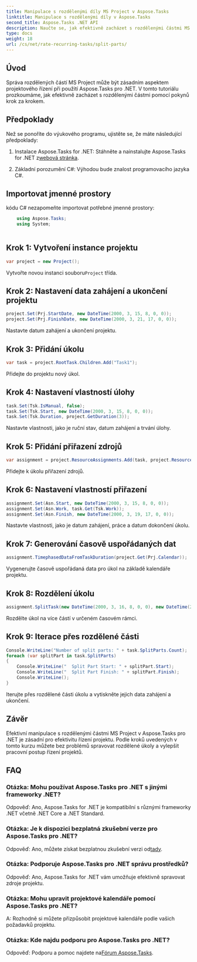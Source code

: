 ```yaml
---
title: Manipulace s rozdělenými díly MS Project v Aspose.Tasks
linktitle: Manipulace s rozdělenými díly v Aspose.Tasks
second_title: Aspose.Tasks .NET API
description: Naučte se, jak efektivně zacházet s rozdělenými částmi MS Project pomocí Aspose.Tasks pro .NET. Vylepšete svůj pracovní postup projektového řízení.
type: docs
weight: 18
url: /cs/net/rate-recurring-tasks/split-parts/
---
```


## Úvod
Správa rozdělených částí MS Project může být zásadním aspektem projektového řízení při použití Aspose.Tasks pro .NET. V tomto tutoriálu prozkoumáme, jak efektivně zacházet s rozdělenými částmi pomocí pokynů krok za krokem.
## Předpoklady
Než se ponoříte do výukového programu, ujistěte se, že máte následující předpoklady:
1.  Instalace Aspose.Tasks for .NET: Stáhněte a nainstalujte Aspose.Tasks for .NET z[webová stránka](https://releases.aspose.com/tasks/net/).
   
2. Základní porozumění C#: Výhodou bude znalost programovacího jazyka C#.

## Importovat jmenné prostory
kódu C# nezapomeňte importovat potřebné jmenné prostory:
```csharp
    using Aspose.Tasks;
    using System;
    
```

## Krok 1: Vytvoření instance projektu
```csharp
var project = new Project();
```
 Vytvořte novou instanci souboru`Project` třída.
## Krok 2: Nastavení data zahájení a ukončení projektu
```csharp
project.Set(Prj.StartDate, new DateTime(2000, 3, 15, 8, 0, 0));
project.Set(Prj.FinishDate, new DateTime(2000, 3, 21, 17, 0, 0));
```
Nastavte datum zahájení a ukončení projektu.
## Krok 3: Přidání úkolu
```csharp
var task = project.RootTask.Children.Add("Task1");
```
Přidejte do projektu nový úkol.
## Krok 4: Nastavení vlastností úlohy
```csharp
task.Set(Tsk.IsManual, false);
task.Set(Tsk.Start, new DateTime(2000, 3, 15, 8, 0, 0));
task.Set(Tsk.Duration, project.GetDuration(3));
```
Nastavte vlastnosti, jako je ruční stav, datum zahájení a trvání úlohy.
## Krok 5: Přidání přiřazení zdrojů
```csharp
var assignment = project.ResourceAssignments.Add(task, project.Resources.Add("r1"));
```
Přidejte k úkolu přiřazení zdrojů.
## Krok 6: Nastavení vlastností přiřazení
```csharp
assignment.Set(Asn.Start, new DateTime(2000, 3, 15, 8, 0, 0));
assignment.Set(Asn.Work, task.Get(Tsk.Work));
assignment.Set(Asn.Finish, new DateTime(2000, 3, 19, 17, 0, 0));
```
Nastavte vlastnosti, jako je datum zahájení, práce a datum dokončení úkolu.
## Krok 7: Generování časově uspořádaných dat
```csharp
assignment.TimephasedDataFromTaskDuration(project.Get(Prj.Calendar));
```
Vygenerujte časově uspořádaná data pro úkol na základě kalendáře projektu.
## Krok 8: Rozdělení úkolu
```csharp
assignment.SplitTask(new DateTime(2000, 3, 16, 8, 0, 0), new DateTime(2000, 3, 17, 17, 0, 0), project.Get(Prj.Calendar));
```
Rozdělte úkol na více částí v určeném časovém rámci.
## Krok 9: Iterace přes rozdělené části
```csharp
Console.WriteLine("Number of split parts: " + task.SplitParts.Count);
foreach (var splitPart in task.SplitParts)
{
    Console.WriteLine("  Split Part Start: " + splitPart.Start);
    Console.WriteLine("  Split Part Finish: " + splitPart.Finish);
    Console.WriteLine();
}
```
Iterujte přes rozdělené části úkolu a vytiskněte jejich data zahájení a ukončení.

## Závěr
Efektivní manipulace s rozdělenými částmi MS Project v Aspose.Tasks pro .NET je zásadní pro efektivitu řízení projektu. Podle kroků uvedených v tomto kurzu můžete bez problémů spravovat rozdělené úkoly a vylepšit pracovní postup řízení projektů.
## FAQ
### Otázka: Mohu používat Aspose.Tasks pro .NET s jinými frameworky .NET?
Odpověď: Ano, Aspose.Tasks for .NET je kompatibilní s různými frameworky .NET včetně .NET Core a .NET Standard.
### Otázka: Je k dispozici bezplatná zkušební verze pro Aspose.Tasks pro .NET?
 Odpověď: Ano, můžete získat bezplatnou zkušební verzi od[tady](https://releases.aspose.com/).
### Otázka: Podporuje Aspose.Tasks pro .NET správu prostředků?
Odpověď: Ano, Aspose.Tasks for .NET vám umožňuje efektivně spravovat zdroje projektu.
### Otázka: Mohu upravit projektové kalendáře pomocí Aspose.Tasks pro .NET?
A: Rozhodně si můžete přizpůsobit projektové kalendáře podle vašich požadavků projektu.
### Otázka: Kde najdu podporu pro Aspose.Tasks pro .NET?
 Odpověď: Podporu a pomoc najdete na[Fórum Aspose.Tasks](https://forum.aspose.com/c/tasks/15).